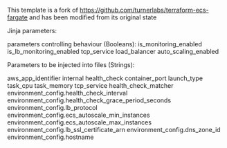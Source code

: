This template is a fork of https://github.com/turnerlabs/terraform-ecs-fargate and has been modified from its original state


Jinja parameters:


parameters controlling behaviour (Booleans):
is_monitoring_enabled
is_lb_monitoring_enabled
tcp_service
load_balancer
auto_scaling_enabled

Parameters to be injected into files (Strings):

aws_app_identifier
internal
health_check
container_port
launch_type
task_cpu
task_memory
tcp_service 
health_check_matcher
environment_config.health_check_interval
environment_config.health_check_grace_period_seconds
environment_config.lb_protocol
environment_config.ecs_autoscale_min_instances
environment_config.ecs_autoscale_max_instances
environment_config.lb_ssl_certificate_arn
environment_config.dns_zone_id
environment_config.hostname
